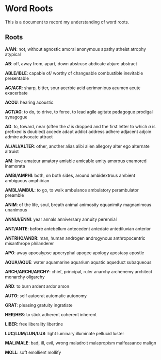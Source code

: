 # Word Roots
This is a document to record my understanding of word roots.

## Roots
**A/AN**: not, without
agnostic
amoral
anonymous
apathy
atheist
atrophy
atypical

**AB**: off, away from, apart, down
abstruse
abdicate
abjure
abstract

**ABLE/IBLE**: capable of/ worthy of
changeable
combustible
inevitable
presentable

**AC/ACR**: sharp, bitter, sour
acerbic
acid
acrimonious
acumen
acute
exacerbate

**ACOU**: hearing
acoustic

**ACT/AG**: to do, to drive, to force, to lead
agile
agitate
pedagogue
prodigal
synagogue

**AD**: to, toward, near (often the *d* is dropped and the first letter to which *a* is prefixed is doubled)
accede
adapt
addict
address
adhere
adjacent
adjoin
admire
advocate
attract

**AL/ALI/ALTER**: other, another
alias
alibi
alien
allegory
alter ego
alternate
altruist

**AM**: love
amateur
amatory
amiable
amicable
amity
amorous
enamored
inamorata

**AMBI/AMPHI**: both, on both sides, around
ambidextrous
ambient
ambiguous
amphibian

**AMBL/AMBUL**: to go, to walk
ambulance
ambulatory
perambulator
preamble

**ANIM**: of the life, soul, breath
animal
animosity
equanimity
magnanimous
unanimous

**ANNUI/ENNI**: year
annals
anniversary
annuity
perennial

**ANT/ANTE**: before
antebellum
antecedent
antedate
antediluvian
anterior

**ANTRHO/ANDR**: man, human
androgen
androgynous
anthropocentric
misanthrope
philanderer

**APO**: away
apocalypse
apocryphal
apogee
apology
apostasy
apostle

**AQUA/AQUE**: water
aquamarine
aquarium
aquatic
aqueduct
subaqueous

**ARCH/ARCHI/ARCHY**: chief, principal, ruler
anarchy
archenemy
architect
monarchy
oligarchy

**ARD**: to burn
ardent
ardor
arson

**AUTO**: self
autocrat
automatic
autonomy

**GRAT**: pleasing
gratuity
ingratiate

**HER/HES**: to stick
adherent
coherent
inherent

**LIBER**: free
liberality
libertine

**LUC/LUM/LUN/LUS**: light
luminary
illuminate
pellucid
luster

**MAL/MALE**: bad, ill, evil, wrong
maladroit
malapropism
malfeasance
malign

**MOLL**: soft
emollient
mollify